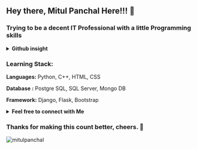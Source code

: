 <!--
<img align='right' src='https://media.giphy.com/media/bcKmIWkUMCjVm/giphy.gif' width='200"'>
<br>
-->

## Hey there, Mitul Panchal Here!!! :wave:
### Trying to be a decent IT Professional with a little Programming skills

<!--
### Status:
<p> Working as Developer in Data & Analytics team. </p>
-->

<details>
  <summary><b>Github insight</b></summary>
  <br>
  <img src="https://github-readme-stats.vercel.app/api/top-langs/?username=MitulPanchal&theme=dark&layout=compact" />
  <br>
  <img src="https://github-readme-stats.vercel.app/api/?username=MitulPanchal&theme=dark&show_icons=true&" />
</details>

### Learning Stack:
<p> <b>Languages:</b> Python, C++, HTML, CSS </p>
<p> <b>Database :</b> Postgre SQL, SQL Server, Mongo DB </p>
<p> <b>Framework:</b> Django, Flask, Bootstrap </p>

<!--
### Motto:

> "When given the choice between being right and being kind, choose kind." - Dr. Wayne Dyer
-->

<details>
  <summary><b>Feel free to connect with Me</b></summary>
  <br>
  
[![Linkedin Badge](https://img.shields.io/badge/-MitulPanchal-blue?style=flat-square&logo=Linkedin&logoColor=white&link=https://www.linkedin.com/in/MitulPanchal/)](https://www.linkedin.com/in/imitulpanchal/)
[![Instagram Badge](https://img.shields.io/badge/-MitulPanchal-e4405f?style=flat-square&logo=Instagram&logoColor=white&link=https://www.instagram.com/MitulPanchal/)](https://www.instagram.com/imitulpanchal/)
[![Website Badge](https://img.shields.io/badge/-MitulPanchal.co.in-e34f26?style=flat-square&logo=HTML5&logoColor=white&link=https://mitulpanchal.github.io/Portfolio/)](https://mitulpanchal.github.io/Portfolio/)
[![Gmail Badge](https://img.shields.io/badge/-imitulpanchal@gmail.com-d14836?style=flat-square&logo=Gmail&logoColor=white&link=mailto:imitulpanchal@gmail.com)](mailto:imitulpanchal@gmail.com)

</details>

### Thanks for making this count better, cheers. :beer: 
<img src="https://komarev.com/ghpvc/?username=mitulpanchal" alt="mitulpanchal" />
